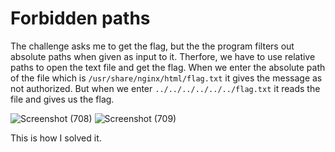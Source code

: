 # Forbidden paths
The challenge asks me to get the flag, but the the program filters out absolute paths when given as input to it. Therfore, we have to use relative paths to open the text file and get the flag.
When we enter the absolute path of the file which is `/usr/share/nginx/html/flag.txt` it gives the message as not authorized.
But when we enter `../../../../../../flag.txt` it reads the file and gives us the flag.

![Screenshot (708)](https://github.com/user-attachments/assets/ab70112b-185a-4091-b1e7-de13197ea587)
![Screenshot (709)](https://github.com/user-attachments/assets/49547cb7-03c4-40ec-b59b-672e007bea0d)

This is how I solved it.

